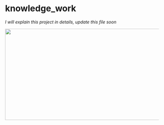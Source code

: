 # knowledge_work
*I will explain this project in details, update this file soon*
<div align="center">
  <img width="600" height="300" align="center" src="https://github.com/gengmiao/knowledge_work/blob/master/imgs/search_result.png"/>
</div> 
